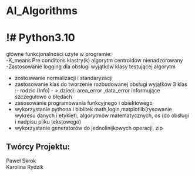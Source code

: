 # AI_Algorithms<br />

# !# Python3.10  <br />
główne funkcjonalności użyte w programie:<br />
-K_means  Pre conditons klastry(k) algorytm centroidów nienadzorowany<br />
-Zastosowanie logging dla obsługi wyjątków klasy testującej algorytm<br />
- zostoswanie normalizacji i standaryzacji<br />
- zastosowanie klas do tworzenie rozbudowanej obsługi wyjątków  3 klas :- rodzic (Info) - >  dzieci: area_error  ,data_error informujące szczegułowo o błędach <br />
- zasosowanie programowania funkcyjnego i obiektowego<br />
- wykorzystanie pythona i biblitek math,login,matplotlib(rysowanie wykresu danych i etykiet), algorytmów matematycznych, os (do obsługi i nadpisu pliku tekstowego)<br />
- wykorzystanie generatorów do jednolinijkowych operacji, zip<br />

## Twórcy Projektu:
Paweł Skrok <br/>
Karolina Rydzik  <br/>
